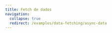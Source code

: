 ```yaml
---
title: Fetch de dados
navigation:
  collapse: true
  redirect: /examples/data-fetching/async-data
---
```

